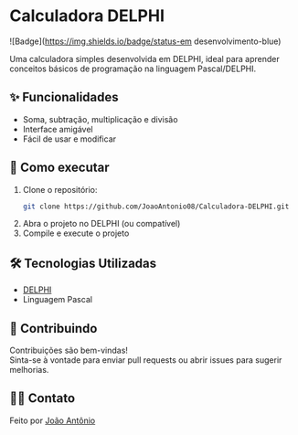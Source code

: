 # Calculadora DELPHI  
![Badge](https://img.shields.io/badge/status-em desenvolvimento-blue)

Uma calculadora simples desenvolvida em DELPHI, ideal para aprender conceitos básicos de programação na linguagem Pascal/DELPHI.

## ✨ Funcionalidades

- Soma, subtração, multiplicação e divisão
- Interface amigável
- Fácil de usar e modificar

## 🚀 Como executar

1. Clone o repositório:
   ```bash
   git clone https://github.com/JoaoAntonio08/Calculadora-DELPHI.git
   ```
2. Abra o projeto no DELPHI (ou compatível)
3. Compile e execute o projeto

## 🛠️ Tecnologias Utilizadas

- [DELPHI](https://www.embarcadero.com/br/products/delphi)
- Linguagem Pascal

## 🤝 Contribuindo

Contribuições são bem-vindas!  
Sinta-se à vontade para enviar pull requests ou abrir issues para sugerir melhorias.

## 🙋‍♂️ Contato

Feito por [João Antônio](https://github.com/JoaoAntonio08)  
